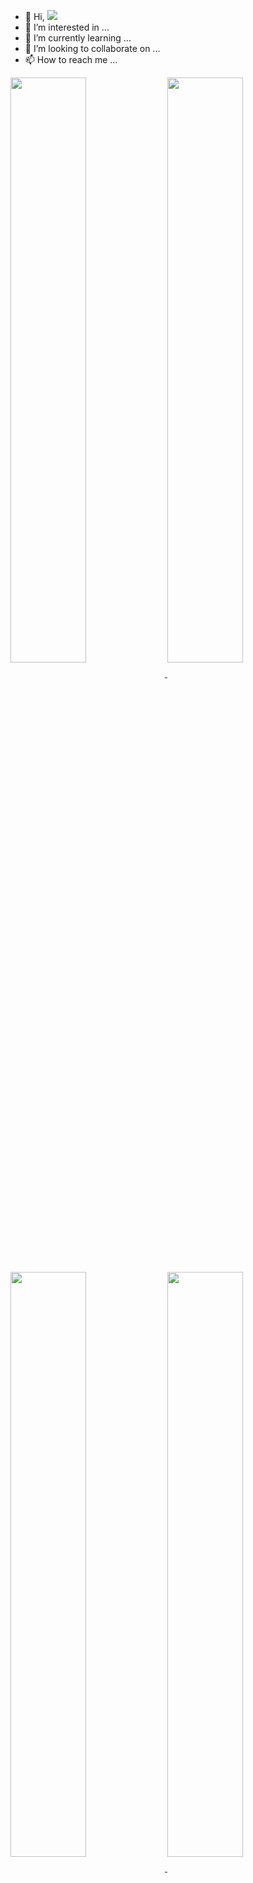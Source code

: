 - 👋 Hi, <img src="https://gpvc.arturio.dev/Dark-knight233"></h1>
- 👀 I’m interested in ...
- 🌱 I’m currently learning ...
- 💞️ I’m looking to collaborate on ...
- 📫 How to reach me ...

<!---
Dark-knight233/Dark-knight233 is a ✨ special ✨ repository because its `README.md` (this file) appears on your GitHub profile.
You can click the Preview link to take a look at your changes.
--->

<a href="https://github.com/Dark-Knight233">
  <img align="center" width="49%" src="https://github-readme-stats.vercel.app/api?username=Dark-Knight233&theme=chartreuse-dark&show_icons=true&hide_border=true&include_all_commits=yes&count_private=true" />
</a>
<a href="https://github.com/Dark-Knight233">
  <img align="center" width="49%" src="https://github-readme-streak-stats.herokuapp.com/?user=Dark-Knight233&theme=chartreuse-dark&hide_border=true&include_all_commits=true&count_private=true" />
</a>

<a href="https://github.com/Dark-Knight233">
  <img align="center" width="49%" src="./overall.svg" />
</a>
<a href="https://github.com/Dark-Knight233">
  <img align="center" width="49%" src="./achievements.svg" />
</a>
